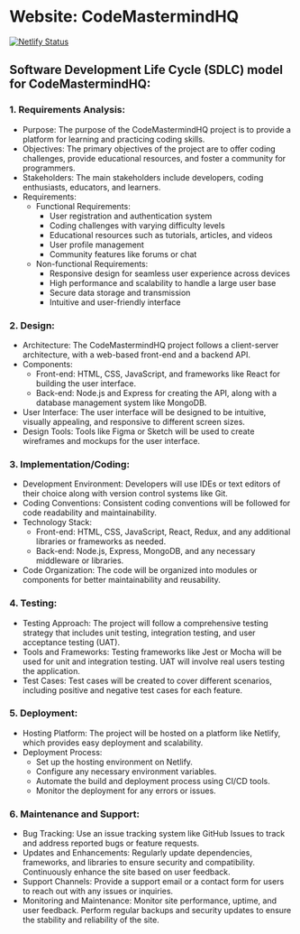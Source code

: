 # Website: CodeMastermindHQ


[![Netlify Status](https://api.netlify.com/api/v1/badges/af9f9088-4e9f-433e-b070-2edd6c7e8218/deploy-status)](https://app.netlify.com/sites/codemastermindhq/deploys)


## Software Development Life Cycle (SDLC) model for CodeMastermindHQ:

### 1. Requirements Analysis:
   - Purpose: The purpose of the CodeMastermindHQ project is to provide a platform for learning and practicing coding skills.
   - Objectives: The primary objectives of the project are to offer coding challenges, provide educational resources, and foster a community for programmers.
   - Stakeholders: The main stakeholders include developers, coding enthusiasts, educators, and learners.
   - Requirements:
     - Functional Requirements: 
       - User registration and authentication system
       - Coding challenges with varying difficulty levels
       - Educational resources such as tutorials, articles, and videos
       - User profile management
       - Community features like forums or chat
     - Non-functional Requirements:
       - Responsive design for seamless user experience across devices
       - High performance and scalability to handle a large user base
       - Secure data storage and transmission
       - Intuitive and user-friendly interface

### 2. Design:
   - Architecture: The CodeMastermindHQ project follows a client-server architecture, with a web-based front-end and a backend API.
   - Components:
     - Front-end: HTML, CSS, JavaScript, and frameworks like React for building the user interface.
     - Back-end: Node.js and Express for creating the API, along with a database management system like MongoDB.
   - User Interface: The user interface will be designed to be intuitive, visually appealing, and responsive to different screen sizes.
   - Design Tools: Tools like Figma or Sketch will be used to create wireframes and mockups for the user interface.

### 3. Implementation/Coding:
   - Development Environment: Developers will use IDEs or text editors of their choice along with version control systems like Git.
   - Coding Conventions: Consistent coding conventions will be followed for code readability and maintainability.
   - Technology Stack:
     - Front-end: HTML, CSS, JavaScript, React, Redux, and any additional libraries or frameworks as needed.
     - Back-end: Node.js, Express, MongoDB, and any necessary middleware or libraries.
   - Code Organization: The code will be organized into modules or components for better maintainability and reusability.

### 4. Testing:
   - Testing Approach: The project will follow a comprehensive testing strategy that includes unit testing, integration testing, and user acceptance testing (UAT).
   - Tools and Frameworks: Testing frameworks like Jest or Mocha will be used for unit and integration testing. UAT will involve real users testing the application.
   - Test Cases: Test cases will be created to cover different scenarios, including positive and negative test cases for each feature.

### 5. Deployment:
   - Hosting Platform: The project will be hosted on a platform like Netlify, which provides easy deployment and scalability.
   - Deployment Process:
     - Set up the hosting environment on Netlify.
     - Configure any necessary environment variables.
     - Automate the build and deployment process using CI/CD tools.
     - Monitor the deployment for any errors or issues.

### 6. Maintenance and Support:
   - Bug Tracking: Use an issue tracking system like GitHub Issues to track and address reported bugs or feature requests.
   - Updates and Enhancements: Regularly update dependencies, frameworks, and libraries to ensure security and compatibility. Continuously enhance the site based on user feedback.
   - Support Channels: Provide a support email or a contact form for users to reach out with any issues or inquiries.
   - Monitoring and Maintenance: Monitor site performance, uptime, and user feedback. Perform regular backups and security updates to ensure the stability and reliability of the site.
